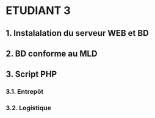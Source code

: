 # ETUDIANT 3
## 1. Instalalation du serveur WEB et BD
## 2. BD conforme au MLD
## 3. Script PHP
### 3.1. Entrepôt
### 3.2. Logistique

